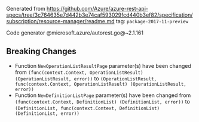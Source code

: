 Generated from https://github.com/Azure/azure-rest-api-specs/tree/3c764635e7d442b3e74caf593029fcd440b3ef82/specification/subscription/resource-manager/readme.md tag: `package-2017-11-preview`

Code generator @microsoft.azure/autorest.go@~2.1.161

## Breaking Changes

- Function `NewOperationListResultPage` parameter(s) have been changed from `(func(context.Context, OperationListResult) (OperationListResult, error))` to `(OperationListResult, func(context.Context, OperationListResult) (OperationListResult, error))`
- Function `NewDefinitionListPage` parameter(s) have been changed from `(func(context.Context, DefinitionList) (DefinitionList, error))` to `(DefinitionList, func(context.Context, DefinitionList) (DefinitionList, error))`
